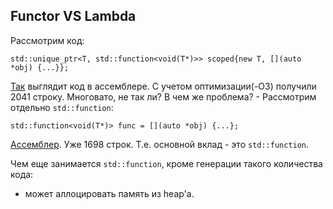 ## Functor VS Lambda
Рассмотрим код:
```
std::unique_ptr<T, std::function<void(T*)>> scoped{new T, [](auto *obj) {...}};
```

[Так](https://godbolt.org/z/fm4sZj) выглядит код в ассемблере. С учетом оптимизации(-O3) получили 2041 строку. Многовато, не так ли?
В чем же проблема? - Рассмотрим отдельно `std::function`:
```
std::function<void(T*)> func = [](auto *obj) {...};
```
[Ассемблер](https://godbolt.org/z/dfGcZd). Уже 1698 строк. Т.е. основной вклад - это `std::function`.

Чем еще занимается `std::function`, кроме генерации такого количества кода:
* может аллоцировать память из heap'а.